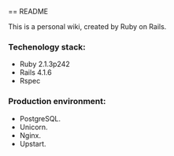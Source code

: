 == README

This is a personal wiki, created by Ruby on Rails.

### Techenology stack:

* Ruby 2.1.3p242
* Rails 4.1.6
* Rspec

### Production environment:

* PostgreSQL.
* Unicorn.
* Nginx.
* Upstart.


